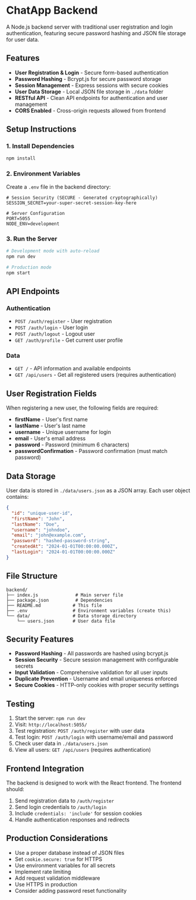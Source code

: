 # ChatApp Backend

A Node.js backend server with traditional user registration and login authentication, featuring secure password hashing and JSON file storage for user data.

## Features

- **User Registration & Login** - Secure form-based authentication
- **Password Hashing** - Bcrypt.js for secure password storage
- **Session Management** - Express sessions with secure cookies
- **User Data Storage** - Local JSON file storage in `./data` folder
- **RESTful API** - Clean API endpoints for authentication and user management
- **CORS Enabled** - Cross-origin requests allowed from frontend

## Setup Instructions

### 1. Install Dependencies

```bash
npm install
```

### 2. Environment Variables

Create a `.env` file in the backend directory:

```env
# Session Security (SECURE - Generated cryptographically)
SESSION_SECRET=your-super-secret-session-key-here

# Server Configuration
PORT=5055
NODE_ENV=development
```

### 3. Run the Server

```bash
# Development mode with auto-reload
npm run dev

# Production mode
npm start
```

## API Endpoints

### Authentication
- `POST /auth/register` - User registration
- `POST /auth/login` - User login
- `POST /auth/logout` - Logout user
- `GET /auth/profile` - Get current user profile

### Data
- `GET /` - API information and available endpoints
- `GET /api/users` - Get all registered users (requires authentication)

## User Registration Fields

When registering a new user, the following fields are required:

- **firstName** - User's first name
- **lastName** - User's last name
- **username** - Unique username for login
- **email** - User's email address
- **password** - Password (minimum 6 characters)
- **passwordConfirmation** - Password confirmation (must match password)

## Data Storage

User data is stored in `./data/users.json` as a JSON array. Each user object contains:

```json
{
  "id": "unique-user-id",
  "firstName": "John",
  "lastName": "Doe",
  "username": "johndoe",
  "email": "john@example.com",
  "password": "hashed-password-string",
  "createdAt": "2024-01-01T00:00:00.000Z",
  "lastLogin": "2024-01-01T00:00:00.000Z"
}
```

## File Structure

```
backend/
├── index.js              # Main server file
├── package.json          # Dependencies
├── README.md            # This file
├── .env                 # Environment variables (create this)
└── data/                # Data storage directory
    └── users.json       # User data file
```

## Security Features

- **Password Hashing** - All passwords are hashed using bcrypt.js
- **Session Security** - Secure session management with configurable secrets
- **Input Validation** - Comprehensive validation for all user inputs
- **Duplicate Prevention** - Username and email uniqueness enforced
- **Secure Cookies** - HTTP-only cookies with proper security settings

## Testing

1. Start the server: `npm run dev`
2. Visit: `http://localhost:5055/`
3. Test registration: `POST /auth/register` with user data
4. Test login: `POST /auth/login` with username/email and password
5. Check user data in `./data/users.json`
6. View all users: `GET /api/users` (requires authentication)

## Frontend Integration

The backend is designed to work with the React frontend. The frontend should:

1. Send registration data to `/auth/register`
2. Send login credentials to `/auth/login`
3. Include `credentials: 'include'` for session cookies
4. Handle authentication responses and redirects

## Production Considerations

- Use a proper database instead of JSON files
- Set `cookie.secure: true` for HTTPS
- Use environment variables for all secrets
- Implement rate limiting
- Add request validation middleware
- Use HTTPS in production
- Consider adding password reset functionality
